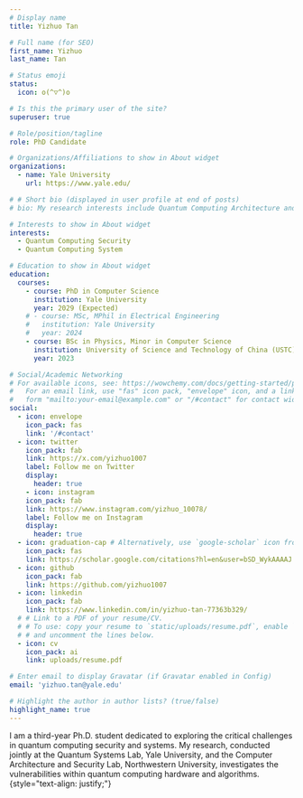 ```yaml
---
# Display name
title: Yizhuo Tan

# Full name (for SEO)
first_name: Yizhuo
last_name: Tan

# Status emoji
status:
  icon: o(^▽^)o

# Is this the primary user of the site?
superuser: true

# Role/position/tagline
role: PhD Candidate

# Organizations/Affiliations to show in About widget
organizations:
  - name: Yale University
    url: https://www.yale.edu/

# # Short bio (displayed in user profile at end of posts)
# bio: My research interests include Quantum Computing Architecture and Security.

# Interests to show in About widget
interests:
  - Quantum Computing Security
  - Quantum Computing System

# Education to show in About widget
education:
  courses:
    - course: PhD in Computer Science
      institution: Yale University
      year: 2029 (Expected)
    # - course: MSc, MPhil in Electrical Engineering
    #   institution: Yale University
    #   year: 2024
    - course: BSc in Physics, Minor in Computer Science
      institution: University of Science and Technology of China (USTC)
      year: 2023

# Social/Academic Networking
# For available icons, see: https://wowchemy.com/docs/getting-started/page-builder/#icons
#   For an email link, use "fas" icon pack, "envelope" icon, and a link in the
#   form "mailto:your-email@example.com" or "/#contact" for contact widget.
social:
  - icon: envelope
    icon_pack: fas
    link: '/#contact'
  - icon: twitter
    icon_pack: fab
    link: https://x.com/yizhuo1007
    label: Follow me on Twitter
    display:
      header: true
    - icon: instagram
    icon_pack: fab
    link: https://www.instagram.com/yizhuo_10078/
    label: Follow me on Instagram
    display:
      header: true
  - icon: graduation-cap # Alternatively, use `google-scholar` icon from `ai` icon pack or graduation-cap
    icon_pack: fas
    link: https://scholar.google.com/citations?hl=en&user=bSD_WykAAAAJ
  - icon: github
    icon_pack: fab
    link: https://github.com/yizhuo1007
  - icon: linkedin
    icon_pack: fab
    link: https://www.linkedin.com/in/yizhuo-tan-77363b329/
  # # Link to a PDF of your resume/CV.
  # # To use: copy your resume to `static/uploads/resume.pdf`, enable `ai` icons in `params.yaml`,
  # # and uncomment the lines below.
  - icon: cv
    icon_pack: ai
    link: uploads/resume.pdf

# Enter email to display Gravatar (if Gravatar enabled in Config)
email: 'yizhuo.tan@yale.edu'

# Highlight the author in author lists? (true/false)
highlight_name: true
---
```


I am a third-year Ph.D. student dedicated to exploring the critical challenges in quantum computing security and systems. My research, conducted jointly at the Quantum Systems Lab, Yale University, and the Computer Architecture and Security Lab, Northwestern University, investigates the vulnerabilities within quantum computing hardware and algorithms. 
{style="text-align: justify;"}
